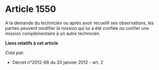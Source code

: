 # Article 1550

A la demande du technicien ou après avoir recueilli ses observations, les parties peuvent modifier la mission qui lui a été
confiée ou confier une mission complémentaire à un autre technicien.

**Liens relatifs à cet article**

_Créé par_:

  - Décret n°2012-66 du 20 janvier 2012 - art. 2
